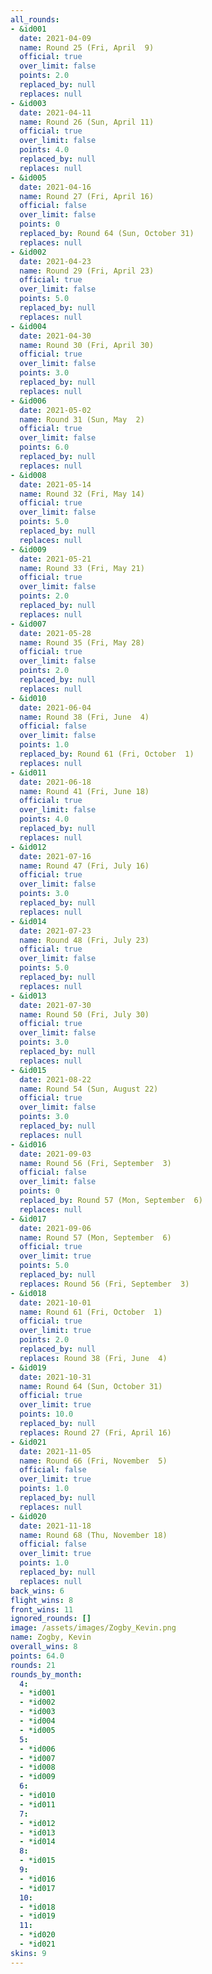 ```yaml
---
all_rounds:
- &id001
  date: 2021-04-09
  name: Round 25 (Fri, April  9)
  official: true
  over_limit: false
  points: 2.0
  replaced_by: null
  replaces: null
- &id003
  date: 2021-04-11
  name: Round 26 (Sun, April 11)
  official: true
  over_limit: false
  points: 4.0
  replaced_by: null
  replaces: null
- &id005
  date: 2021-04-16
  name: Round 27 (Fri, April 16)
  official: false
  over_limit: false
  points: 0
  replaced_by: Round 64 (Sun, October 31)
  replaces: null
- &id002
  date: 2021-04-23
  name: Round 29 (Fri, April 23)
  official: true
  over_limit: false
  points: 5.0
  replaced_by: null
  replaces: null
- &id004
  date: 2021-04-30
  name: Round 30 (Fri, April 30)
  official: true
  over_limit: false
  points: 3.0
  replaced_by: null
  replaces: null
- &id006
  date: 2021-05-02
  name: Round 31 (Sun, May  2)
  official: true
  over_limit: false
  points: 6.0
  replaced_by: null
  replaces: null
- &id008
  date: 2021-05-14
  name: Round 32 (Fri, May 14)
  official: true
  over_limit: false
  points: 5.0
  replaced_by: null
  replaces: null
- &id009
  date: 2021-05-21
  name: Round 33 (Fri, May 21)
  official: true
  over_limit: false
  points: 2.0
  replaced_by: null
  replaces: null
- &id007
  date: 2021-05-28
  name: Round 35 (Fri, May 28)
  official: true
  over_limit: false
  points: 2.0
  replaced_by: null
  replaces: null
- &id010
  date: 2021-06-04
  name: Round 38 (Fri, June  4)
  official: false
  over_limit: false
  points: 1.0
  replaced_by: Round 61 (Fri, October  1)
  replaces: null
- &id011
  date: 2021-06-18
  name: Round 41 (Fri, June 18)
  official: true
  over_limit: false
  points: 4.0
  replaced_by: null
  replaces: null
- &id012
  date: 2021-07-16
  name: Round 47 (Fri, July 16)
  official: true
  over_limit: false
  points: 3.0
  replaced_by: null
  replaces: null
- &id014
  date: 2021-07-23
  name: Round 48 (Fri, July 23)
  official: true
  over_limit: false
  points: 5.0
  replaced_by: null
  replaces: null
- &id013
  date: 2021-07-30
  name: Round 50 (Fri, July 30)
  official: true
  over_limit: false
  points: 3.0
  replaced_by: null
  replaces: null
- &id015
  date: 2021-08-22
  name: Round 54 (Sun, August 22)
  official: true
  over_limit: false
  points: 3.0
  replaced_by: null
  replaces: null
- &id016
  date: 2021-09-03
  name: Round 56 (Fri, September  3)
  official: false
  over_limit: false
  points: 0
  replaced_by: Round 57 (Mon, September  6)
  replaces: null
- &id017
  date: 2021-09-06
  name: Round 57 (Mon, September  6)
  official: true
  over_limit: true
  points: 5.0
  replaced_by: null
  replaces: Round 56 (Fri, September  3)
- &id018
  date: 2021-10-01
  name: Round 61 (Fri, October  1)
  official: true
  over_limit: true
  points: 2.0
  replaced_by: null
  replaces: Round 38 (Fri, June  4)
- &id019
  date: 2021-10-31
  name: Round 64 (Sun, October 31)
  official: true
  over_limit: true
  points: 10.0
  replaced_by: null
  replaces: Round 27 (Fri, April 16)
- &id021
  date: 2021-11-05
  name: Round 66 (Fri, November  5)
  official: false
  over_limit: true
  points: 1.0
  replaced_by: null
  replaces: null
- &id020
  date: 2021-11-18
  name: Round 68 (Thu, November 18)
  official: false
  over_limit: true
  points: 1.0
  replaced_by: null
  replaces: null
back_wins: 6
flight_wins: 8
front_wins: 11
ignored_rounds: []
image: /assets/images/Zogby_Kevin.png
name: Zogby, Kevin
overall_wins: 8
points: 64.0
rounds: 21
rounds_by_month:
  4:
  - *id001
  - *id002
  - *id003
  - *id004
  - *id005
  5:
  - *id006
  - *id007
  - *id008
  - *id009
  6:
  - *id010
  - *id011
  7:
  - *id012
  - *id013
  - *id014
  8:
  - *id015
  9:
  - *id016
  - *id017
  10:
  - *id018
  - *id019
  11:
  - *id020
  - *id021
skins: 9
---
```

